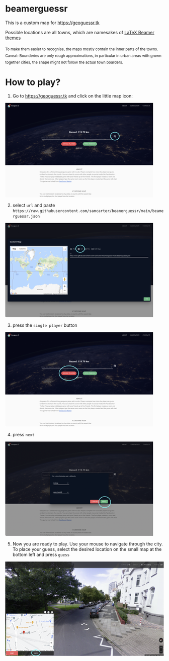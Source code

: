 # beamerguessr

This is a custom map for https://geoguessr.tk

Possible locations are all towns, which are namesakes of [LaTeX Beamer themes](https://github.com/josephwright/beamer/tree/main/base/themes/theme) 

<sub>To make them easier to recognise, the maps mostly contain the inner parts of the towns. Caveat: Bounderies are only rough approximations, in particular in urban areas with grown together cities, the shape might not follow the actual town boarders.</sub>

# How to play?

1. Go to https://geoguessr.tk and click on the little map icon:

<img src="./step1.png" height="300">

2. select `url` and paste `https://raw.githubusercontent.com/samcarter/beamerguessr/main/beamerguessr.json`

<img src="./step2.png" height="300">

3. press the `single player` button

<img src="./step3.png" height="300">

4. press `next`

<img src="./step4.png" height="300">

5. Now you are ready to play. Use your mouse to navigate through the city. To place your guess, select the desired location on the small map at the bottom left and press `guess`

<img src="./step5.png" height="300">
